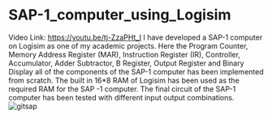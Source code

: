 # SAP-1_computer_using_Logisim

Video Link: https://youtu.be/tj-ZzaPHt_I
I have developed a SAP-1 computer on Logisim as one of my academic projects.
Here the Program Counter, Memory Address Register (MAR), Instruction Register (IR), Controller, Accumulator, Adder Subtractor, B Register, Output Register and Binary Display all of the components of the SAP-1 computer has been implemented from scratch. The built in 16*8 RAM of Logisim has been used as the required RAM for the SAP -1 computer.
The final circuit of the SAP-1 computer has been tested with different input output combinations. 
![gitsap](https://user-images.githubusercontent.com/45833229/122545898-3039fd80-d050-11eb-8308-1a05dc102e77.PNG)

